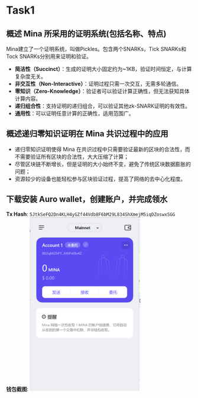 # Task1 

## 概述 Mina 所采用的证明系统(包括名称、特点)

Mina建立了一个证明系统，叫做Pickles。包含两个SNARKs，Tick SNARKs和Tock SNARKs分别用来证明和验证。

- **简洁性（Succinct）**：生成的证明大小固定约为~1KB，验证时间恒定，与计算复杂度无关。
- **非交互性（Non-Interactive）**：证明过程只需一次交互，无需多轮通信。
- **零知识（Zero-Knowledge）**：验证者可以验证计算正确性，但无法获知具体计算内容。
- **递归组合性**：支持证明的递归组合，可以验证其他zk-SNARK证明的有效性。
- **通用性**：可以证明任意计算的正确性，适用范围广。

## 概述递归零知识证明在 Mina 共识过程中的应用

- 递归零知识证明使得 Mina 在共识过程中只需要验证最新的区块的合法性，而不需要验证所有区块的合法性，大大压缩了计算；  
- 尽管区块链不断增长，但是证明的大小始终不变，避免了传统区块数据膨胀的问题；  
- 资源较少的设备也能轻松参与区块验证过程，提高了网络的去中心化程度。


## 下载安装 Auro wallet，创建账户，并完成领水

**Tx Hash**: `5JtkSeFQ2Dn4KLH4yGZf44Vdb8F6bM29L834ShXmejM5iqDZoswxSGG`                      
**钱包截图**: <img width="300" src='./account.png' />